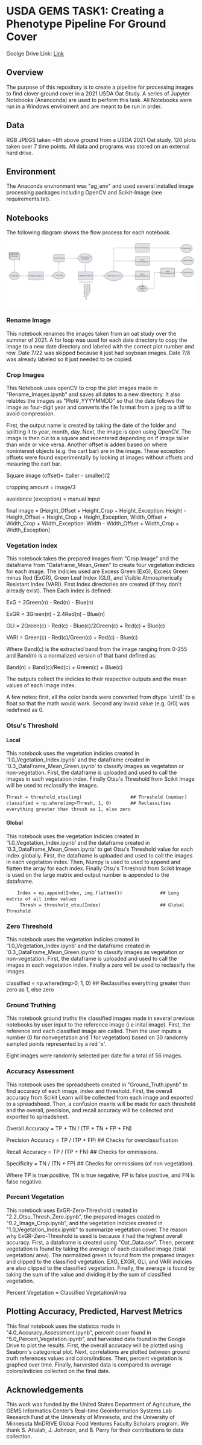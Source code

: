 # USDA GEMS TASK1: Creating a Phenotype Pipeline For Ground Cover

Goolge Drive Link: [Link](https://drive.google.com/drive/folders/1jGNamFbxy59IkOrnNA_L0peQ4PmBphd4?usp=sharing "Goolge Drive")

## Overview

The purpose of this repository is to create a pipeline for processing images to find clover ground cover in a 2021 USDA Oat Study. A series of Jupyter Notebooks (Ananconda) are used to perform this task.  All Notebooks were run in a Windows enviroment and are meant to be run in order. 


## Data 
RGB JPEGS taken ~8ft above ground from a USDA 2021 Oat study. 120 plots taken over 7 time points. All data and programs was stored on an external hard drive.




## Environment
The Anaconda environment was "ag_env" and used several installed image processing packages including OpenCV and Scikit-Image (see requirements.txt).


## Notebooks

The following diagram shows the flow process for each notebook. 

!["Figure 1: Data Flow Diagram"](https://github.com/LRosen656/USDA_GEMS_RGB_COVER/blob/main/USDA_Task_1_Simplified.png)

### Rename Image


This notebook renames the images taken from an oat study over the summer of 2021. A for loop was used for each date directory to copy the image to a new date directory and labeled with the correct plot number and row. Date 7/22 was skipped because it just had soybean images. Date 7/8 was already labeled so it just needed to be copied. 


### Crop Images

This Notebook uses openCV to crop the plot images made in "Rename_Images.ipynb" and saves all dates to a new directory. It also relables the images as "Plot#_YYYYMMDD" so that the date follows the image as four-digit year and converts the file format from a jpeg to a tiff to avoid compression.

First, the output name is created by taking the date of the folder and splitting it to year, month, day. Next, the image is open using OpenCV. The image is then cut to a square and recentered depending on if image taller than wide or vice versa. Another offset is added based on where noninterest objects (e.g. the cart bar) are in the image. These exception offsets were found experimentally by looking at images without offsets and meauring the cart bar.

Square image (offset)= (taller - smaller)/2

cropping amount = image/3 

avoidance (exception) = manual input

final image = [Height_Offset + Height_Crop + Height_Exception: Height - Height_Offset + Height_Crop + Height_Exception, 
				Width_Offset + Width_Crop + Width_Exception: Width - Width_Offset + Width_Crop + Width_Exception] 



### Vegetation Index

This notebook takes the prepared images from "Crop Image" and the dataframe from "Dataframe_Mean_Green" to create four vegetation indicies for each image. The indicies used are Excess Green (ExG), Excess Green minus Red (ExGR), Green Leaf Index (GLI), and Visible Atmospherically Resistant Index (VARI). First Index directories are created (if they don't already exist). Then Each index is defined:

ExG = 2Green(n) - Red(n) - Blue(n)

ExGR = 3Green(n) - 2.4Red(n) - Blue(n)

GLI = 2Green(c) - Red(c) - Blue(c)/2Green(c) + Red(c) + Blue(c)

VARI = Green(c) - Red(c)/Green(c) + Red(c) - Blue(c)

Where Band(c) is the extracted band from the image ranging from 0-255 and Band(n) is a normalized version of that band defined as:

Band(n) = Band(c)/Red(c) + Green(c) + Blue(c)

The outputs collect the indicies to their respective outputs and the mean values of each image index.

A few notes: first, all the color bands were converted from dtype 'uint8' to a float so that the math would work. Second any invaid value (e.g. 0/0) was redefined as 0.


### Otsu's Threshold

#### Local
This notebook uses the vegetation indicies created in '1.0_Vegetation_Index.ipynb' and the dataframe created in '0.3_DataFrame_Mean_Green.ipynb' to classify images as vegetation or non-vegetation. First, the dataframe is uploaded and used to call the images in each vegetation index. Finally Otsu's Threshold from Scikit Image will be used to reclassify the images. 



    Thresh = threshold_otsu(img)                  ## Threshold (number)
    classified = np.where(img>Thresh, 1, 0)       ## Reclassifies everything greater than thresh as 1, else zero


#### Global
This notebook uses the vegetation indicies created in '1.0_Vegetation_Index.ipynb' and the dataframe created in '0.3_DataFrame_Mean_Green.ipynb' to get Otsu's Threshold value for each index globally. First, the dataframe is uploaded and used to call the images in each vegetation index. Then, Numpy is used to used to append and flatten the array for each index. Finally Otsu's Threshold from Scikit Image is used on the large matrix and output number is appended to the dataframe.


        Index = np.append(Index, img.flatten())              ## Long matrix of all index values 
         Thresh = threshold_otsu(Index)                      ## Global Threshold  


### Zero Threshold

This notebook uses the vegetation indicies created in '1.0_Vegetation_Index.ipynb' and the dataframe created in '0.3_DataFrame_Mean_Green.ipynb' to classify images as vegetation or non-vegetation. First, the dataframe is uploaded and used to call the images in each vegetation index. Finally a zero will be used to reclassify the images. 


  classified = np.where(img>0, 1, 0)                          ## Reclassifies everything greater than zero as 1, else zero



### Ground Truthing

This notebook ground truths the classified images made in several previous notebooks by user input to the reference image (i.e inital image). First, the reference and each classified image are called. Then the user inputs a number (0 for nonvegetation and 1 for vegetation) based on 30 randomly sampled points represented by a red 'x'.

Eight images were randomly selected per date for a total of 56 images.

### Accuracy Assessment

This notebook uses the spreadsheets created in "Ground_Truth.ipynb" to find accuracy of each image, index and threshold. First, the overall accuracy from Scikit Learn will be collected from each image and exported to a spreadsheed. Then, a confusion maxrix will be made for each threshold and the overall, precision, and recall accuracy will be collected and exported to spreadsheet.

Overall Accuracy  = TP + TN / (TP + TN + FP + FN)

Precision Accuracy = TP / (TP + FP)       ## Checks for overclassification

Recall Accuracy = TP / (TP + FN)          ## Checks for ommissions. 

Specificity = TN / (TN + FP)              ## Checks for ommissions (of non vegetation).

Where TP is true positive, TN is true negative, FP is false positive, and FN is false negative.    

### Percent Vegetation

This notebook uses ExGR-Zero-Threshold created in "2.2_Otsu_Thresh_Zero.ipynb", the prepared images ceated in "0.2_Image_Crop.ipynb", and the vegetation indicies created in "1.0_Vegetation_Index.ipynb" to summarize vegetation cover. The reason why ExGR-Zero-Threshold is used is because it had the highest overall accuracy. First, a dataframe is created using "Oat_Data.csv". Then, percent vegetation is found by taking the average of each classified image (total vegetation/ area). The normalized green is found from the prepared images and clipped to the classified vegetation. EXG, EXGR, GLI, and VARI indicies are also clipped to the classified vegetation. Finally, the average is found by taking the sum of the value and dividing it by the sum of classified vegetation.

Percent Vegetation = Classified Vegetation/Area


## Plotting Accuracy, Predicted, Harvest Metrics

This final notebook uses the statistcs made in "4.0_Accuracy_Assessment.ipynb", percent cover found in "5.0_Percent_Vegetation.ipynb", and harvested data found in the Google Drive to plot the results. First, the overall accuracy will be plotted using Seaborn's categorical plot. Next, correlations are plotted between ground truth references values and colors/indices. Then, percent vegetation is graphed over time. Finally, harvested data is compared to average colors/indicies collected on the final date. 

## Acknowledgements

This work was funded by the United States Department of Agriculture, the GEMS Informatics Center’s Real-time Geoinformation Systems Lab Research Fund at the University of Minnesota, and the University of Minnesota MnDRIVE Global Food Ventures Faculty Scholars program. We thank S. Attalah, J. Johnson, and B. Perry for their contributions to data collection. 
